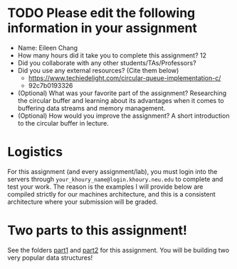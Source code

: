 # TODO Please edit the following information in your assignment

- Name: Eileen Chang
- How many hours did it take you to complete this assignment? 12
- Did you collaborate with any other students/TAs/Professors?
- Did you use any external resources? (Cite them below)
  - https://www.techiedelight.com/circular-queue-implementation-c/
  - 92c7b0193326
- (Optional) What was your favorite part of the assignment? Researching the circular buffer and learning about its advantages when it comes to buffering data streams and memory management.
- (Optional) How would you improve the assignment? A short introduction to the circular buffer in lecture.

# Logistics

For this assignment (and every assignment/lab), you must login into the servers through `your_khoury_name@login.khoury.neu.edu` to complete and test your work. The reason is the examples I will provide below are compiled strictly for our machines architecture, and this is a consistent architecture where your submission will be graded.

# Two parts to this assignment!

See the folders [part1](./part1) and [part2](./part2) for this assignment. You will be building two very popular data structures!
